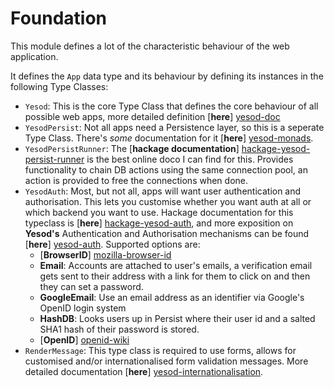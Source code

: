 # Foundation

This module defines a lot of the characteristic behaviour of the web application.

It defines the `App` data type and its behaviour by defining its instances in the following Type Classes:

-   `Yesod`: This is the core Type Class that defines the core behaviour of all possible web apps, more detailed definition [**here**] [yesod-doc]
-   `YesodPersist`: Not all apps need a Persistence layer, so this is a seperate Type Class.  There's *some* documentation for it [**here**] [yesod-monads].
-   `YesodPersistRunner`: The [**hackage documentation**] [hackage-yesod-persist-runner] is the best online doco I can find for this.
    Provides functionality to chain DB actions using the same connection pool, an action is provided to free the connections when done.
-   `YesodAuth`: Most, but not all, apps will want user authentication and authorisation.  This lets you customise whether you want auth at all or which backend you want to use.  Hackage documentation for this typeclass is [**here**] [hackage-yesod-auth], and more exposition on **Yesod's** Authentication and Authorisation mechanisms can be found [**here**] [yesod-auth].  Supported options are:
    -   [**BrowserID**] [mozilla-browser-id]
    -   **Email**: Accounts are attached to user's emails, a verification email gets sent to their address with a link for them to click on and then they can set a password.
    -   **GoogleEmail**: Use an email address as an identifier via Google's OpenID login system
    -   **HashDB**: Looks users up in Persist where their user id and a salted SHA1 hash of their password is stored.
    -   [**OpenID**] [openid-wiki]
-   `RenderMessage`: This type class is required to use forms, allows for customised and/or internationalised form validation messages.  More detailed documentation [**here**] [yesod-internationalisation].

[yesod-doc]: http://www.yesodweb.com/book/yesod-typeclass "Yesod Type Class"
[yesod-monads]: http://www.yesodweb.com/book/yesods-monads "Yesod's Monads"
[yesod-auth]: http://www.yesodweb.com/book/authentication-and-authorization "Authentication and Authorisation with Yesod"
[yesod-internationalisation]: http://www.yesodweb.com/book/internationalization "Internationalisation with Yesod"
[hackage-yesod-persist-runner]: http://hackage.haskell.org/package/yesod-persistent-1.2.1/docs/Yesod-Persist-Core.html#t:YesodPersistRunner "Yesod.Core YesodPersistRunner"
[hackage-yesod-auth]: http://hackage.haskell.org/package/yesod-auth-1.2.0.1/docs/Yesod-Auth.html "Yesod.Auth YesodAuth"
[mozilla-browser-id]: http://en.wikipedia.org/wiki/Mozilla_Persona "Mozilla Persona - Wikipedia"
[openid-wiki]: http://en.wikipedia.org/wiki/OpenID "OpenID - Wikipedia"
